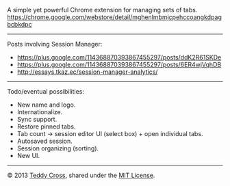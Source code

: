 A simple yet powerful Chrome extension for managing sets of tabs. https://chrome.google.com/webstore/detail/mghenlmbmjcpehccoangkdpagbcbkdpc

---

Posts involving Session Manager:

* https://plus.google.com/114368870393867455297/posts/ddK2R61SKDe
* https://plus.google.com/114368870393867455297/posts/6ER4wjVqhDB
* http://essays.tkaz.ec/session-manager-analytics/

---

Todo/eventual possibilities:

* New name and logo.
* Internationalize.
* Sync support.
* Restore pinned tabs.
* Tab count -> session editor UI (select box) + open individual tabs.
* Autosaved session.
* Session organizing (sorting).
* New UI.

---

© 2013 [Teddy Cross](http://tkaz.ec), shared under the [MIT License](http://www.opensource.org/licenses/MIT).
